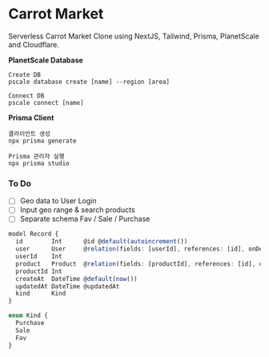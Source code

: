 # Carrot Market

Serverless Carrot Market Clone using NextJS, Tailwind, Prisma, PlanetScale and Cloudflare.

**PlanetScale Database**

```
Create DB
pscale database create [name] --region [area]

Connect DB
pscale connect [name]
```

**Prisma Client**

```
클라이언트 생성
npx prisma generate

Prisma 관리자 실행
npx prisma studio
```

### To Do

- [ ] Geo data to User Login
- [ ] Input geo range & search products
- [ ] Separate schema Fav / Sale / Purchase

```typescript
model Record {
  id        Int      @id @default(autoincrement())
  user      User     @relation(fields: [userId], references: [id], onDelete: Cascade)
  userId    Int
  product   Product  @relation(fields: [productId], references: [id], onDelete: Cascade)
  productId Int
  createAt  DateTime @default(now())
  updatedAt DateTime @updatedAt
  kind      Kind
}

enum Kind {
  Purchase
  Sale
  Fav
}
```
